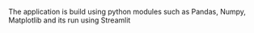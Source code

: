 The application is build using python modules such as Pandas, Numpy, Matplotlib and its run using Streamlit
